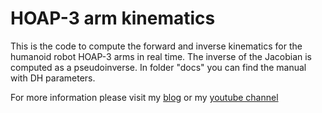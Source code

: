 HOAP-3 arm kinematics
=======================

This is the code to compute the forward and inverse kinematics for the humanoid robot HOAP-3 arms in real time. The inverse of the Jacobian is computed as a pseudoinverse. In folder "docs" you can find the manual with DH parameters.

For more information please visit my [blog](http://miguelgfierro.com) or my [youtube channel](https://www.youtube.com/user/ciruselvirus)
